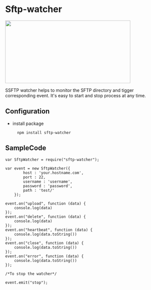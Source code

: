 
# Sftp-watcher

<p align="">
    <img height="200" width="400" src="https://i.imgur.com/gqMIfOj.jpg">
</p>
		SSFTP watcher helps to monitor the SFTP directory and tigger corresponding event. It's easy to start and stop process at any time.
		
Configuration
--------------------------------------------------------------------------
* install package

		npm install sftp-watcher

SampleCode
--------------------------------------------------------------------------

	var SftpWatcher = require("sftp-watcher");                            
	
	var event = new SftpWatcher({
			host : 'your.hostname.com',
			port : 22,
			username : 'username',
			password : 'password',
			path : 'test/'
		});
		
	event.on("upload", function (data) {
		console.log(data)
	});
	event.on("delete", function (data) {
		console.log(data)
	});
	event.on("heartbeat", function (data) {
		console.log(data.toString())
	});
	event.on("close", function (data) {
		console.log(data.toString())
	});
	event.on("error", function (data) {
		console.log(data.toString())
	});

    /*To stop the watcher*/

    event.emit("stop");
